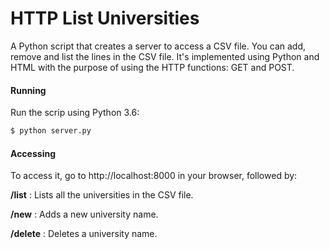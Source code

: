 # HTTP List Universities
A Python script that creates a server to access a CSV file. You can add, remove and list the lines in the CSV file. It's implemented using Python and HTML with the purpose of using the HTTP functions: GET and POST.

#### Running
Run the scrip using Python 3.6:

```sh
$ python server.py
```

#### Accessing
To access it, go to http://localhost:8000 in your browser, followed by:

**/list** : Lists all the universities in the CSV file.

**/new** : Adds a new university name.

**/delete** : Deletes a university name.
